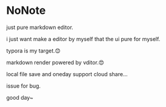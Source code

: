 # NoNote

just pure markdown editor.

i just want make a editor by myself that the ui pure for myself.

typora is my target.😊

markdown render powered by vditor.😍

local file save and oneday support cloud share...

issue for bug.

good day~

![]()

